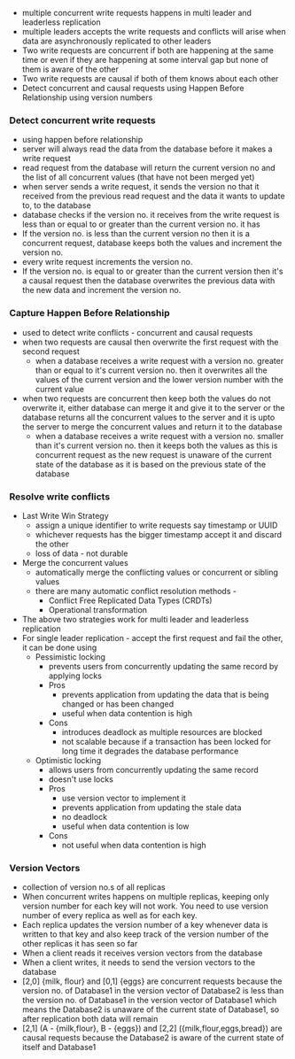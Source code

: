 - multiple concurrent write requests happens in multi leader and leaderless replication
- multiple leaders accepts the write requests and conflicts will arise when data are asynchronously replicated to other leaders
- Two write requests are concurrent if both are happening at the same time or even if they are happening at some interval gap but none of them is aware of the other
- Two write requests are causal if both of them knows about each other
- Detect concurrent and causal requests using Happen Before Relationship using version numbers

### Detect concurrent write requests
- using happen before relationship
- server will always read the data from the database before it makes a write request
- read request from the database will return the current version no and the list of all concurrent values (that have not been merged yet)
- when server sends a write request, it sends the version no that it received from the previous read request and the data it wants to update to, to the database
- database checks if the version no. it receives from the write request is less than or equal to or greater than the current version no. it has
- If the version no. is less than the current version no then it is a concurrent request, database keeps both the values and increment the version no.
- every write request increments the version no.
- If the version no. is equal to or greater than the current version then it's a causal request then the database overwrites the previous data with the new data and increment the version no.
### Capture Happen Before Relationship
- used to detect write conflicts - concurrent and causal requests
- when two requests are causal then overwrite the first request with the second request 
	- when a database receives a write request with a version no. greater than or equal to it's current version no. then it overwrites all the values of the current version and the lower version number with the current value
- when two requests are concurrent then keep both the values do not overwrite it, either database can merge it and give it to the server or the database returns all the concurrent values to the server and it is upto the server to merge the concurrent values and return it to the database
	- when a database receives a write request with a version no. smaller than it's current version no. then it keeps both the values as this is concurrent request as the new request is unaware of the current state of the database as it is based on the previous state of the database

### Resolve write conflicts
- Last Write Win Strategy
	- assign a unique identifier to write requests say timestamp or UUID
	- whichever requests has the bigger timestamp accept it and discard the other
	- loss of data - not durable
- Merge the concurrent values 
	- automatically merge the conflicting values or concurrent or sibling values
	- there are many automatic conflict resolution methods - 
		- Conflict Free Replicated Data Types (CRDTs)
		- Operational transformation
- The above two strategies work for multi leader and leaderless replication
- For single leader replication - accept the first request and fail the other, it can be done using
	- Pessimistic locking
		- prevents users from concurrently updating the same record by applying locks
		- Pros
			- prevents application from updating the data that is being changed or has been changed
			- useful when data contention is high
		- Cons
			- introduces deadlock as multiple resources are blocked
			- not scalable because if a transaction has been locked for long time it degrades the database performance
	- Optimistic locking
		- allows users from concurrently updating the same record 
		- doesn't use locks
		- Pros
			- use version vector to implement it
			- prevents application from updating the stale data
			- no deadlock
			- useful when data contention is low
		- Cons
			- not useful when data contention is high


### Version Vectors
- collection of version no.s of all replicas
- When concurrent writes happens on multiple replicas, keeping only version number for each key will not work. You need to use version number of every replica as well as for each key.
- Each replica updates the version number of a key whenever data is written to that key and also keep track of the version number of the other replicas it has seen so far
- When a client reads it receives version vectors from the database
- When a client writes, it needs to send the version vectors to the database
- [2,0] {milk, flour} and [0,1] {eggs} are concurrent requests because the version no. of Database1 in the version vector of Database2 is less than the version no. of Database1 in the version vector of Database1 which means the Database2 is unaware of the current state of Database1, so after replication both data will remain
- [2,1] (A - {milk,flour}, B - {eggs}) and [2,2] ({milk,flour,eggs,bread}) are causal requests because the Database2 is aware of the current state of itself and Database1
	